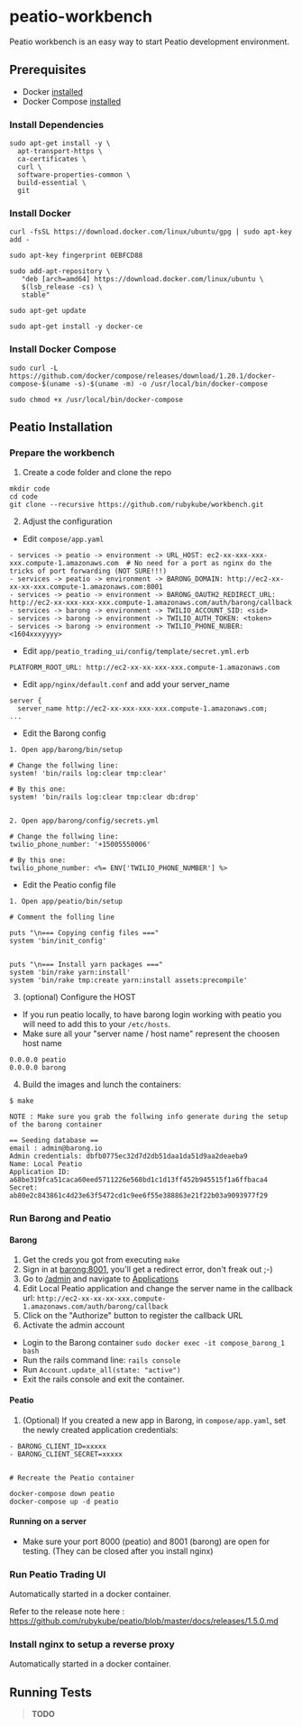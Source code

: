 # peatio-workbench

Peatio workbench is an easy way to start Peatio development environment.

## Prerequisites

- Docker [installed](https://docs.docker.com/engine/installation/)
- Docker Compose [installed](https://docs.docker.com/compose/install/)


### Install Dependencies

```shell
sudo apt-get install -y \
  apt-transport-https \
  ca-certificates \
  curl \
  software-properties-common \
  build-essential \
  git
```


### Install Docker

```shell
curl -fsSL https://download.docker.com/linux/ubuntu/gpg | sudo apt-key add -

sudo apt-key fingerprint 0EBFCD88

sudo add-apt-repository \
   "deb [arch=amd64] https://download.docker.com/linux/ubuntu \
   $(lsb_release -cs) \
   stable"

sudo apt-get update

sudo apt-get install -y docker-ce
```


### Install Docker Compose

```shell
sudo curl -L https://github.com/docker/compose/releases/download/1.20.1/docker-compose-$(uname -s)-$(uname -m) -o /usr/local/bin/docker-compose

sudo chmod +x /usr/local/bin/docker-compose
```

## Peatio Installation

### Prepare the workbench

1. Create a code folder and clone the repo

```shell
mkdir code
cd code
git clone --recursive https://github.com/rubykube/workbench.git
```


2. Adjust the configuration

- Edit `compose/app.yaml`

```
- services -> peatio -> environment -> URL_HOST: ec2-xx-xxx-xxx-xxx.compute-1.amazonaws.com  # No need for a port as nginx do the tricks of port forwarding (NOT SURE!!!)
- services -> peatio -> environment -> BARONG_DOMAIN: http://ec2-xx-xx-xx-xxx.compute-1.amazonaws.com:8001
- services -> peatio -> environment -> BARONG_OAUTH2_REDIRECT_URL: http://ec2-xx-xxx-xxx-xxx.compute-1.amazonaws.com/auth/barong/callback
- services -> barong -> environment -> TWILIO_ACCOUNT_SID: <sid>
- services -> barong -> environment -> TWILIO_AUTH_TOKEN: <token>
- services -> barong -> environment -> TWILIO_PHONE_NUBER: <1604xxxyyyy>
```


- Edit `app/peatio_trading_ui/config/template/secret.yml.erb`

```shell
PLATFORM_ROOT_URL: http://ec2-xx-xx-xxx-xxx.compute-1.amazonaws.com
```


- Edit `app/nginx/default.conf` and add your server_name

```
server {
  server_name http://ec2-xx-xxx-xxx-xxx.compute-1.amazonaws.com;
...
```


- Edit the Barong config

```shell
1. Open app/barong/bin/setup

# Change the follwing line:
system! 'bin/rails log:clear tmp:clear'

# By this one: 
system! 'bin/rails log:clear tmp:clear db:drop'
 

2. Open app/barong/config/secrets.yml

# Change the follwing line:
twilio_phone_number: '+15005550006'

# By this one:
twilio_phone_number: <%= ENV['TWILIO_PHONE_NUMBER'] %>
```


- Edit the Peatio config file

```
1. Open app/peatio/bin/setup

# Comment the folling line

puts "\n=== Copying config files ==="
system 'bin/init_config'
 

puts "\n=== Install yarn packages ==="
system 'bin/rake yarn:install'
system 'bin/rake tmp:create yarn:install assets:precompile'
```




3. (optional) Configure the HOST

- If you run peatio locally, to have barong login working with peatio you will need to add this to your `/etc/hosts`. 
- Make sure all your "server name / host name" represent the choosen host name

```
0.0.0.0 peatio
0.0.0.0 barong
```


4. Build the images and lunch the containers: 

```
$ make

NOTE : Make sure you grab the follwing info generate during the setup of the barong container

== Seeding database ==
email : admin@barong.io
Admin credentials: dbfb0775ec32d7d2db51daa1da51d9aa2deaeba9
Name: Local Peatio
Application ID: a68be319fca51caca60eed5711226e568bd1c1d13ff452b945515f1a6ffbaca4
Secret: ab80e2c843861c4d23e63f5472cd1c9ee6f55e388863e21f22b03a9093977f29
```




### Run Barong and Peatio

#### Barong

1. Get the creds you got from executing `make`
2. Sign in at [barong:8001](http://barong:8001), you'll get a redirect error, don't freak out ;-)
3. Go to [/admin](http://barong:8001/admin) and navigate to [Applications](http://barong:8001/oauth/applications)
4. Edit Local Peatio application and change the server name in the callback url: `http://ec2-xx-xx-xx-xxx.compute-1.amazonaws.com/auth/barong/callback`
5. Click on the "Authorize" button to register the callback URL
6. Activate the admin account
  - Login to the Barong container `sudo docker exec -it compose_barong_1 bash`
  - Run the rails command line: `rails console`
  - Run `Account.update_all(state: "active")`
  - Exit the rails console and exit the container.


#### Peatio

1. (Optional) If you created a new app in Barong, in `compose/app.yaml`, set the newly created application credentials:

```
- BARONG_CLIENT_ID=xxxxx
- BARONG_CLIENT_SECRET=xxxxx


# Recreate the Peatio container

docker-compose down peatio
docker-compose up -d peatio
```


#### Running on a server

- Make sure your port 8000 (peatio) and 8001 (barong) are open for testing.  (They can be closed after you install nginx)


### Run Peatio Trading UI

Automatically started in a docker container.

Refer to the release note here : https://github.com/rubykube/peatio/blob/master/docs/releases/1.5.0.md




### Install nginx to setup a reverse proxy


Automatically started in a docker container.


## Running Tests

>**TODO**
